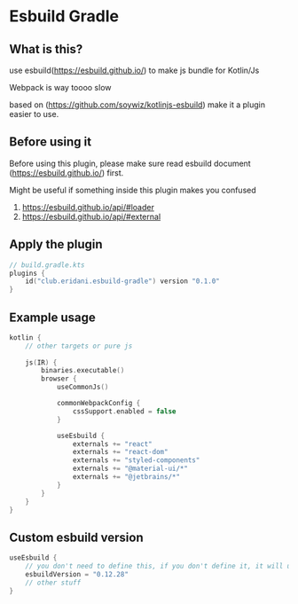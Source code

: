 # Esbuild Gradle

## What is this?
use esbuild(https://esbuild.github.io/) to make js bundle for Kotlin/Js

Webpack is way toooo slow

based on (https://github.com/soywiz/kotlinjs-esbuild)
make it a plugin easier to use.

## Before using it
Before using this plugin, please make sure read esbuild document (https://esbuild.github.io/) first.

Might be useful if something inside this plugin makes you confused
1. https://esbuild.github.io/api/#loader
2. https://esbuild.github.io/api/#external

## Apply the plugin
```kotlin
// build.gradle.kts
plugins {
    id("club.eridani.esbuild-gradle") version "0.1.0"
}
```


## Example usage
```kotlin
kotlin {
    // other targets or pure js
    
    js(IR) {
        binaries.executable()
        browser {
            useCommonJs()

            commonWebpackConfig {
                cssSupport.enabled = false
            }

            useEsbuild {
                externals += "react"
                externals += "react-dom"
                externals += "styled-components"
                externals += "@material-ui/*"
                externals += "@jetbrains/*"
            }
        }
    }
}
```

## Custom esbuild version
```kotlin
useEsbuild {
    // you don't need to define this, if you don't define it, it will use the default one
    esbuildVersion = "0.12.28"
    // other stuff
}
```

